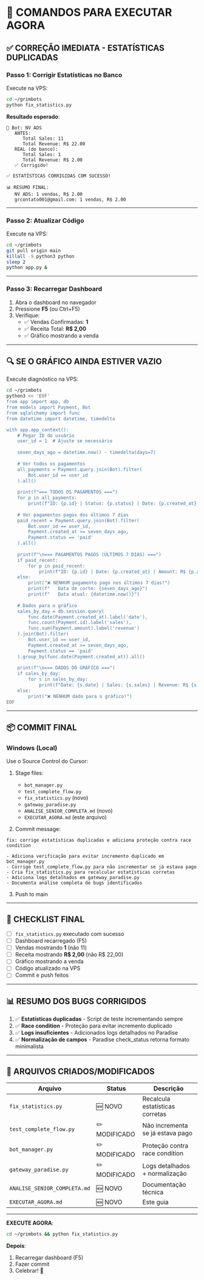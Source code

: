 # 🚀 COMANDOS PARA EXECUTAR AGORA

## ✅ CORREÇÃO IMEDIATA - ESTATÍSTICAS DUPLICADAS

### **Passo 1: Corrigir Estatísticas no Banco**

Execute na VPS:

```bash
cd ~/grimbots
python fix_statistics.py
```

**Resultado esperado**:
```
🤖 Bot: NV ADS
   ANTES:
      Total Sales: 11
      Total Revenue: R$ 22.00
   REAL (do banco):
      Total Sales: 1
      Total Revenue: R$ 2.00
   ✅ Corrigido!

✅ ESTATÍSTICAS CORRIGIDAS COM SUCESSO!

📊 RESUMO FINAL:
   NV ADS: 1 vendas, R$ 2.00
   grcontato001@gmail.com: 1 vendas, R$ 2.00
```

---

### **Passo 2: Atualizar Código**

Execute na VPS:

```bash
cd ~/grimbots
git pull origin main
killall -9 python3 python
sleep 2
python app.py &
```

---

### **Passo 3: Recarregar Dashboard**

1. Abra o dashboard no navegador
2. Pressione **F5** (ou Ctrl+F5)
3. Verifique:
   - ✅ Vendas Confirmadas: **1**
   - ✅ Receita Total: **R$ 2,00**
   - ✅ Gráfico mostrando a venda

---

## 🔍 SE O GRÁFICO AINDA ESTIVER VAZIO

Execute diagnóstico na VPS:

```bash
cd ~/grimbots
python3 << 'EOF'
from app import app, db
from models import Payment, Bot
from sqlalchemy import func
from datetime import datetime, timedelta

with app.app_context():
    # Pegar ID do usuário
    user_id = 1  # Ajuste se necessário
    
    seven_days_ago = datetime.now() - timedelta(days=7)
    
    # Ver todos os pagamentos
    all_payments = Payment.query.join(Bot).filter(
        Bot.user_id == user_id
    ).all()
    
    print(f"=== TODOS OS PAGAMENTOS ===")
    for p in all_payments:
        print(f"ID: {p.id} | Status: {p.status} | Date: {p.created_at} | Amount: R$ {p.amount:.2f}")
    
    # Ver pagamentos pagos dos últimos 7 dias
    paid_recent = Payment.query.join(Bot).filter(
        Bot.user_id == user_id,
        Payment.created_at >= seven_days_ago,
        Payment.status == 'paid'
    ).all()
    
    print(f"\n=== PAGAMENTOS PAGOS (ÚLTIMOS 7 DIAS) ===")
    if paid_recent:
        for p in paid_recent:
            print(f"ID: {p.id} | Date: {p.created_at} | Amount: R$ {p.amount:.2f}")
    else:
        print("❌ NENHUM pagamento pago nos últimos 7 dias!")
        print(f"   Data de corte: {seven_days_ago}")
        print(f"   Data atual: {datetime.now()}")
    
    # Dados para o gráfico
    sales_by_day = db.session.query(
        func.date(Payment.created_at).label('date'),
        func.count(Payment.id).label('sales'),
        func.sum(Payment.amount).label('revenue')
    ).join(Bot).filter(
        Bot.user_id == user_id,
        Payment.created_at >= seven_days_ago,
        Payment.status == 'paid'
    ).group_by(func.date(Payment.created_at)).all()
    
    print(f"\n=== DADOS DO GRÁFICO ===")
    if sales_by_day:
        for s in sales_by_day:
            print(f"Date: {s.date} | Sales: {s.sales} | Revenue: R$ {s.revenue:.2f}")
    else:
        print("❌ NENHUM dado para o gráfico!")
EOF
```

---

## 📦 COMMIT FINAL

### **Windows (Local)**

Use o Source Control do Cursor:

1. Stage files:
   - `bot_manager.py`
   - `test_complete_flow.py`
   - `fix_statistics.py` (novo)
   - `gateway_paradise.py`
   - `ANALISE_SENIOR_COMPLETA.md` (novo)
   - `EXECUTAR_AGORA.md` (este arquivo)

2. Commit message:
```
fix: corrige estatísticas duplicadas e adiciona proteção contra race condition

- Adiciona verificação para evitar incremento duplicado em bot_manager.py
- Corrige test_complete_flow.py para não incrementar se já estava pago
- Cria fix_statistics.py para recalcular estatísticas corretas
- Adiciona logs detalhados em gateway_paradise.py
- Documenta análise completa de bugs identificados
```

3. Push to main

---

## 🎯 CHECKLIST FINAL

- [ ] `fix_statistics.py` executado com sucesso
- [ ] Dashboard recarregado (F5)
- [ ] Vendas mostrando **1** (não 11)
- [ ] Receita mostrando **R$ 2,00** (não R$ 22,00)
- [ ] Gráfico mostrando a venda
- [ ] Código atualizado na VPS
- [ ] Commit e push feitos

---

## 📊 RESUMO DOS BUGS CORRIGIDOS

1. ✅ **Estatísticas duplicadas** - Script de teste incrementando sempre
2. ✅ **Race condition** - Proteção para evitar incremento duplicado
3. ✅ **Logs insuficientes** - Adicionados logs detalhados no Paradise
4. ✅ **Normalização de campos** - Paradise check_status retorna formato minimalista

---

## 🔧 ARQUIVOS CRIADOS/MODIFICADOS

| Arquivo | Status | Descrição |
|---------|--------|-----------|
| `fix_statistics.py` | 🆕 NOVO | Recalcula estatísticas corretas |
| `test_complete_flow.py` | ✏️ MODIFICADO | Não incrementa se já estava pago |
| `bot_manager.py` | ✏️ MODIFICADO | Proteção contra race condition |
| `gateway_paradise.py` | ✏️ MODIFICADO | Logs detalhados + normalização |
| `ANALISE_SENIOR_COMPLETA.md` | 🆕 NOVO | Documentação técnica |
| `EXECUTAR_AGORA.md` | 🆕 NOVO | Este guia |

---

**EXECUTE AGORA**:
```bash
cd ~/grimbots && python fix_statistics.py
```

**Depois**:
1. Recarregar dashboard (F5)
2. Fazer commit
3. Celebrar! 🎉

